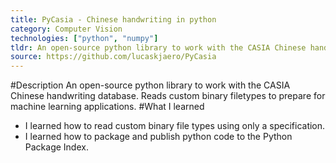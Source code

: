 ```yaml
---
title: PyCasia - Chinese handwriting in python
category: Computer Vision
technologies: ["python", "numpy"]
tldr: An open-source python library to work with the CASIA Chinese handwriting database.
source: https://github.com/lucaskjaero/PyCasia
---
```

#Description
An open-source python library to work with the CASIA Chinese handwriting database. Reads custom binary filetypes to prepare for machine learning applications.
#What I learned
- I learned how to read custom binary file types using only a specification.
- I learned how to package and publish python code to the Python Package Index.
